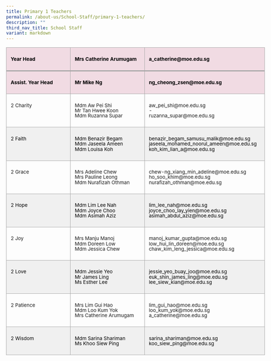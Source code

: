 ```yaml
---
title: Primary 1 Teachers
permalink: /about-us/School-Staff/primary-1-teachers/
description: ""
third_nav_title: School Staff
variant: markdown
---
```

<table style="width:530.5pt;border-collapse:collapse;mso-yfti-tbllook:1184;
 mso-padding-alt:0in 0in 0in 0in" width="707" cellpadding="0" cellspacing="0" border="0" class="MsoNormalTable"><tbody><tr style="mso-yfti-irow:0;mso-yfti-firstrow:yes;height:15.75pt"><td style="width:152.5pt;border:solid #A5A5A5 1.0pt;
  border-bottom:solid #A5A5A5 2.25pt;background:#F1DBE3;padding:5.75pt 8.6pt 5.75pt 8.6pt;
  height:15.75pt" valign="top" width="203"><p class="MsoNormal"><b><span style="font-size:10.0pt;line-height:107%;
  color:black;mso-color-alt:windowtext">Year Head</span></b><b><span style="font-size:10.0pt;line-height:107%"></span></b></p></td><td style="width:145.45pt;border-top:solid #A5A5A5 1.0pt;
  border-left:none;border-bottom:solid #A5A5A5 2.25pt;border-right:solid #A5A5A5 1.0pt;
  mso-border-left-alt:solid #A5A5A5 1.0pt;background:#F1DBE3;padding:5.75pt 8.6pt 5.75pt 8.6pt;
  height:15.75pt" valign="top" width="194"><p class="MsoNormal"><b><span style="font-size:10.0pt;line-height:107%;
  color:black;mso-color-alt:windowtext">Mrs Catherine Arumugam</span></b><b><span style="font-size:10.0pt;line-height:107%"></span></b></p></td><td style="width:232.55pt;border-top:solid #A5A5A5 1.0pt;
  border-left:none;border-bottom:solid #A5A5A5 2.25pt;border-right:solid #A5A5A5 1.0pt;
  mso-border-left-alt:solid #A5A5A5 1.0pt;background:#F1DBE3;padding:5.75pt 8.6pt 5.75pt 8.6pt;
  height:15.75pt" valign="top" width="310"><p class="MsoNormal"><b><span style="font-size:10.0pt;line-height:107%;
  color:black;mso-color-alt:windowtext">a_catherine@moe.edu.sg</span></b><b><span style="font-size:10.0pt;line-height:107%"></span></b></p></td></tr><tr style="mso-yfti-irow:1;height:15.4pt"><td style="width:152.5pt;border:solid #A5A5A5 1.0pt;
  border-top:none;mso-border-top-alt:solid #A5A5A5 2.25pt;background:#F1DBE3;
  padding:5.75pt 8.6pt 5.75pt 8.6pt;height:15.4pt" valign="top" width="203"><p class="MsoNormal"><b><span style="font-size:10.0pt;line-height:107%;
  color:black;mso-color-alt:windowtext">Assist. Year Head</span></b><b><span style="font-size:10.0pt;line-height:107%"></span></b></p></td><td style="width:145.45pt;border-top:none;border-left:
  none;border-bottom:solid #A5A5A5 1.0pt;border-right:solid #A5A5A5 1.0pt;
  mso-border-top-alt:solid #A5A5A5 2.25pt;mso-border-left-alt:solid #A5A5A5 1.0pt;
  background:#F1DBE3;padding:5.75pt 8.6pt 5.75pt 8.6pt;height:15.4pt" valign="top" width="194"><p class="MsoNormal"><b><span style="font-size:10.0pt;line-height:107%;
  color:black;mso-color-alt:windowtext">Mr Mike Ng</span></b><b><span style="font-size:10.0pt;line-height:107%"></span></b></p></td><td style="width:232.55pt;border-top:none;border-left:
  none;border-bottom:solid #A5A5A5 1.0pt;border-right:solid #A5A5A5 1.0pt;
  mso-border-top-alt:solid #A5A5A5 2.25pt;mso-border-left-alt:solid #A5A5A5 1.0pt;
  background:#F1DBE3;padding:5.75pt 8.6pt 5.75pt 8.6pt;height:15.4pt" valign="top" width="310"><p class="MsoNormal"><b><span style="font-size:10.0pt;line-height:107%;
  color:black;mso-color-alt:windowtext">ng_cheong_zsen@moe.edu.sg</span></b><b><span style="font-size:10.0pt;line-height:107%"></span></b></p></td></tr><tr style="mso-yfti-irow:2;height:48.15pt"><td style="width:152.5pt;border:solid #A5A5A5 1.0pt;
  border-top:none;mso-border-top-alt:solid #A5A5A5 1.0pt;padding:5.75pt 8.6pt 5.75pt 8.6pt;
  height:48.15pt" valign="top" width="203"><p class="MsoNormal"><span style="font-size:10.0pt;line-height:107%">2 Charity</span></p></td><td style="width:145.45pt;border-top:none;border-left:
  none;border-bottom:solid #A5A5A5 1.0pt;border-right:solid #A5A5A5 1.0pt;
  mso-border-top-alt:solid #A5A5A5 1.0pt;mso-border-left-alt:solid #A5A5A5 1.0pt;
  padding:5.75pt 8.6pt 5.75pt 8.6pt;height:48.15pt" valign="top" width="194"><p class="MsoNormal"><span style="font-size:10.0pt;line-height:107%">Mdm Aw&nbsp;Pei Shi<br>Mr Tan Hwee Koon</span><span style="font-size:10.0pt;line-height:
  107%;mso-ansi-language:EN-SG" lang="EN-SG"><br></span><span style="font-size:10.0pt;line-height:107%">Mdm&nbsp;Ruzanna&nbsp;Supar</span></p></td><td style="width:232.55pt;border-top:none;border-left:
  none;border-bottom:solid #A5A5A5 1.0pt;border-right:solid #A5A5A5 1.0pt;
  mso-border-top-alt:solid #A5A5A5 1.0pt;mso-border-left-alt:solid #A5A5A5 1.0pt;
  padding:5.75pt 8.6pt 5.75pt 8.6pt;height:48.15pt" valign="top" width="310"><p class="MsoNormal"><span style="font-size:10.0pt;line-height:107%">aw_pei_shi@moe.edu.sg<br>-<br>ruzanna_supar@moe.edu.sg</span></p></td></tr><tr style="mso-yfti-irow:3;height:48.4pt"><td style="width:152.5pt;border:solid #A5A5A5 1.0pt;
  border-top:none;mso-border-top-alt:solid #A5A5A5 1.0pt;background:#F0F0F0;
  padding:5.75pt 8.6pt 5.75pt 8.6pt;height:48.4pt" valign="top" width="203"><p class="MsoNormal"><span style="font-size:10.0pt;line-height:107%;color:black;
  mso-color-alt:windowtext">2 Faith</span><span style="font-size:10.0pt;
  line-height:107%"></span></p></td><td style="width:145.45pt;border-top:none;border-left:
  none;border-bottom:solid #A5A5A5 1.0pt;border-right:solid #A5A5A5 1.0pt;
  mso-border-top-alt:solid #A5A5A5 1.0pt;mso-border-left-alt:solid #A5A5A5 1.0pt;
  background:#F0F0F0;padding:5.75pt 8.6pt 5.75pt 8.6pt;height:48.4pt" valign="top" width="194"><p class="MsoNormal"><span style="font-size:10.0pt;line-height:107%;color:black;
  mso-color-alt:windowtext">Mdm&nbsp;Benazir&nbsp;Begam<br>Mdm&nbsp;Jaseela&nbsp;Ameen<br>Mdm&nbsp;Louisa Koh</span><span style="font-size:10.0pt;line-height:107%"></span></p></td><td style="width:232.55pt;border-top:none;border-left:
  none;border-bottom:solid #A5A5A5 1.0pt;border-right:solid #A5A5A5 1.0pt;
  mso-border-top-alt:solid #A5A5A5 1.0pt;mso-border-left-alt:solid #A5A5A5 1.0pt;
  background:#F0F0F0;padding:5.75pt 8.6pt 5.75pt 8.6pt;height:48.4pt" valign="top" width="310"><p class="MsoNormal"><span style="font-size:10.0pt;line-height:107%;color:black;
  mso-color-alt:windowtext">benazir_begam_samusu_malik@moe.edu.sg<br>jaseela_mohamed_noorul_ameen@moe.edu.sg<br>koh_kim_lian_a@moe.edu.sg</span><span style="font-size:10.0pt;line-height:
  107%"></span></p></td></tr><tr style="mso-yfti-irow:4;height:31.75pt"><td style="width:152.5pt;border:solid #A5A5A5 1.0pt;
  border-top:none;mso-border-top-alt:solid #A5A5A5 1.0pt;padding:5.75pt 8.6pt 5.75pt 8.6pt;
  height:31.75pt" valign="top" width="203"><p class="MsoNormal"><span style="font-size:10.0pt;line-height:107%">2 Grace</span></p></td><td style="width:145.45pt;border-top:none;border-left:
  none;border-bottom:solid #A5A5A5 1.0pt;border-right:solid #A5A5A5 1.0pt;
  mso-border-top-alt:solid #A5A5A5 1.0pt;mso-border-left-alt:solid #A5A5A5 1.0pt;
  padding:5.75pt 8.6pt 5.75pt 8.6pt;height:31.75pt" valign="top" width="194"><p class="MsoNormal"><span style="font-size:10.0pt;line-height:107%">Mrs&nbsp;Adeline&nbsp;Chew<br>Mrs&nbsp;Pauline Leong&nbsp;<br>Mdm&nbsp;Nurafizah&nbsp;Othman</span></p></td><td style="width:232.55pt;border-top:none;border-left:
  none;border-bottom:solid #A5A5A5 1.0pt;border-right:solid #A5A5A5 1.0pt;
  mso-border-top-alt:solid #A5A5A5 1.0pt;mso-border-left-alt:solid #A5A5A5 1.0pt;
  padding:5.75pt 8.6pt 5.75pt 8.6pt;height:31.75pt" valign="top" width="310"><p class="MsoNormal"><span style="font-size:10.0pt;line-height:107%">chew-ng_xiang_min_adeline@moe.edu.sg<br>ho_soo_khim@moe.edu.sg<br>nurafizah_othman@moe.edu.sg</span></p></td></tr><tr style="mso-yfti-irow:5;height:55.9pt"><td style="width:152.5pt;border:solid #A5A5A5 1.0pt;
  border-top:none;mso-border-top-alt:solid #A5A5A5 1.0pt;background:#F0F0F0;
  padding:5.75pt 8.6pt 5.75pt 8.6pt;height:55.9pt" valign="top" width="203"><p class="MsoNormal"><span style="font-size:10.0pt;line-height:107%;color:black;
  mso-color-alt:windowtext">2 Hope</span><span style="font-size:10.0pt;
  line-height:107%"></span></p></td><td style="width:145.45pt;border-top:none;border-left:
  none;border-bottom:solid #A5A5A5 1.0pt;border-right:solid #A5A5A5 1.0pt;
  mso-border-top-alt:solid #A5A5A5 1.0pt;mso-border-left-alt:solid #A5A5A5 1.0pt;
  background:#F0F0F0;padding:5.75pt 8.6pt 5.75pt 8.6pt;height:55.9pt" valign="top" width="194"><p class="MsoNormal"><span style="font-size:10.0pt;line-height:107%;color:black;
  mso-color-alt:windowtext">Mdm&nbsp;Lim Lee Nah<br>Mdm&nbsp;Joyce Choo&nbsp;<br>Mdm&nbsp;Asimah&nbsp;Aziz</span><span style="font-size:10.0pt;line-height:
  107%"></span></p></td><td style="width:232.55pt;border-top:none;border-left:
  none;border-bottom:solid #A5A5A5 1.0pt;border-right:solid #A5A5A5 1.0pt;
  mso-border-top-alt:solid #A5A5A5 1.0pt;mso-border-left-alt:solid #A5A5A5 1.0pt;
  background:#F0F0F0;padding:5.75pt 8.6pt 5.75pt 8.6pt;height:55.9pt" valign="top" width="310"><p class="MsoNormal"><span style="font-size:10.0pt;line-height:107%;color:black;
  mso-color-alt:windowtext">lim_lee_nah@moe.edu.sg<br>joyce_choo_lay_yien@moe.edu.sg<br>asimah_abdul_aziz@moe.edu.sg</span><span style="font-size:10.0pt;line-height:
  107%"></span></p></td></tr><tr style="mso-yfti-irow:6;height:48.4pt"><td style="width:152.5pt;border:solid #A5A5A5 1.0pt;
  border-top:none;mso-border-top-alt:solid #A5A5A5 1.0pt;padding:5.75pt 8.6pt 5.75pt 8.6pt;
  height:48.4pt" valign="top" width="203"><p class="MsoNormal"><span style="font-size:10.0pt;line-height:107%">2 Joy</span></p></td><td style="width:145.45pt;border-top:none;border-left:
  none;border-bottom:solid #A5A5A5 1.0pt;border-right:solid #A5A5A5 1.0pt;
  mso-border-top-alt:solid #A5A5A5 1.0pt;mso-border-left-alt:solid #A5A5A5 1.0pt;
  padding:5.75pt 8.6pt 5.75pt 8.6pt;height:48.4pt" valign="top" width="194"><p class="MsoNormal"><span style="font-size:10.0pt;line-height:107%">Mrs&nbsp;Manju&nbsp;Manoj</span><span style="font-size:10.0pt;line-height:107%;mso-ansi-language:EN-SG" lang="EN-SG"><br></span><span style="font-size:10.0pt;line-height:107%">Mdm&nbsp;Doreen&nbsp;Low<br>Mdm&nbsp;Jessica&nbsp;Chew</span></p></td><td style="width:232.55pt;border-top:none;border-left:
  none;border-bottom:solid #A5A5A5 1.0pt;border-right:solid #A5A5A5 1.0pt;
  mso-border-top-alt:solid #A5A5A5 1.0pt;mso-border-left-alt:solid #A5A5A5 1.0pt;
  padding:5.75pt 8.6pt 5.75pt 8.6pt;height:48.4pt" valign="top" width="310"><p class="MsoNormal"><span style="font-size:10.0pt;line-height:107%">manoj_kumar_gupta@moe.edu.sg<br>low_hui_lin_doreen@moe.edu.sg<br>chaw_kim_leng_jessica@moe.edu.sg</span></p></td></tr><tr style="mso-yfti-irow:7;height:48.4pt"><td style="width:152.5pt;border:solid #A5A5A5 1.0pt;
  border-top:none;mso-border-top-alt:solid #A5A5A5 1.0pt;background:#F0F0F0;
  padding:5.75pt 8.6pt 5.75pt 8.6pt;height:48.4pt" valign="top" width="203"><p class="MsoNormal"><span style="font-size:10.0pt;line-height:107%;
  color:black;mso-color-alt:windowtext;mso-ansi-language:EN-SG" lang="EN-SG">2</span><span style="font-size:10.0pt;line-height:107%;color:black;mso-color-alt:windowtext"> Love</span><span style="font-size:10.0pt;line-height:107%"></span></p></td><td style="width:145.45pt;border-top:none;border-left:
  none;border-bottom:solid #A5A5A5 1.0pt;border-right:solid #A5A5A5 1.0pt;
  mso-border-top-alt:solid #A5A5A5 1.0pt;mso-border-left-alt:solid #A5A5A5 1.0pt;
  background:#F0F0F0;padding:5.75pt 8.6pt 5.75pt 8.6pt;height:48.4pt" valign="top" width="194"><p class="MsoNormal"><span style="font-size:10.0pt;line-height:107%;color:black;
  mso-color-alt:windowtext">Mdm&nbsp;Jessie Yeo</span><span style="font-size:10.0pt;line-height:107%;color:black;mso-color-alt:windowtext;
  mso-ansi-language:EN-SG" lang="EN-SG"><br></span><span style="font-size:10.0pt;line-height:107%;color:black;mso-color-alt:
  windowtext">Mr&nbsp;James Ling<br>Ms&nbsp;Esther Lee</span><span style="font-size:10.0pt;line-height:107%"></span></p></td><td style="width:232.55pt;border-top:none;border-left:
  none;border-bottom:solid #A5A5A5 1.0pt;border-right:solid #A5A5A5 1.0pt;
  mso-border-top-alt:solid #A5A5A5 1.0pt;mso-border-left-alt:solid #A5A5A5 1.0pt;
  background:#F0F0F0;padding:5.75pt 8.6pt 5.75pt 8.6pt;height:48.4pt" valign="top" width="310"><p class="MsoNormal"><span style="font-size:10.0pt;line-height:107%;color:black;
  mso-color-alt:windowtext">jessie_yeo_buay_joo@moe.edu.sg<br>euk_shin_james_ling@moe.edu.sg<br>lee_siew_kian@moe.edu.sg</span><span style="font-size:10.0pt;line-height:
  107%"></span></p></td></tr><tr style="mso-yfti-irow:8;height:48.4pt"><td style="width:152.5pt;border:solid #A5A5A5 1.0pt;
  border-top:none;mso-border-top-alt:solid #A5A5A5 1.0pt;padding:5.75pt 8.6pt 5.75pt 8.6pt;
  height:48.4pt" valign="top" width="203"><p class="MsoNormal"><span style="font-size:10.0pt;line-height:107%">2 Patience</span></p></td><td style="width:145.45pt;border-top:none;border-left:
  none;border-bottom:solid #A5A5A5 1.0pt;border-right:solid #A5A5A5 1.0pt;
  mso-border-top-alt:solid #A5A5A5 1.0pt;mso-border-left-alt:solid #A5A5A5 1.0pt;
  padding:5.75pt 8.6pt 5.75pt 8.6pt;height:48.4pt" valign="top" width="194"><p class="MsoNormal"><span style="font-size:10.0pt;line-height:107%">Mrs&nbsp;Lim Gui Hao<br>Mdm Loo Kum Yok<br>Mrs Catherine Arumugam</span></p></td><td style="width:232.55pt;border-top:none;border-left:
  none;border-bottom:solid #A5A5A5 1.0pt;border-right:solid #A5A5A5 1.0pt;
  mso-border-top-alt:solid #A5A5A5 1.0pt;mso-border-left-alt:solid #A5A5A5 1.0pt;
  padding:5.75pt 8.6pt 5.75pt 8.6pt;height:48.4pt" valign="top" width="310"><p class="MsoNormal"><span style="font-size:10.0pt;line-height:107%">lim_gui_hao@moe.edu.sg<br>loo_kum_yok@moe.edu.sg<br>a_catherine@moe.edu.sg</span></p></td></tr><tr style="mso-yfti-irow:9;mso-yfti-lastrow:yes;height:48.4pt"><td style="width:152.5pt;border:solid #A5A5A5 1.0pt;
  border-top:none;mso-border-top-alt:solid #A5A5A5 1.0pt;background:#F0F0F0;
  padding:5.75pt 8.6pt 5.75pt 8.6pt;height:48.4pt" valign="top" width="203"><p class="MsoNormal"><span style="font-size:10.0pt;line-height:107%;
  color:black;mso-color-alt:windowtext;mso-ansi-language:EN-SG" lang="EN-SG">2</span><span style="font-size:10.0pt;line-height:107%;color:black;mso-color-alt:windowtext"> Wisdom</span><span style="font-size:10.0pt;line-height:107%"></span></p></td><td style="width:145.45pt;border-top:none;border-left:
  none;border-bottom:solid #A5A5A5 1.0pt;border-right:solid #A5A5A5 1.0pt;
  mso-border-top-alt:solid #A5A5A5 1.0pt;mso-border-left-alt:solid #A5A5A5 1.0pt;
  background:#F0F0F0;padding:5.75pt 8.6pt 5.75pt 8.6pt;height:48.4pt" valign="top" width="194"><p class="MsoNormal"><span style="font-size:10.0pt;line-height:107%;color:black;
  mso-color-alt:windowtext">Mdm Sarina Shariman<br>Ms Khoo Siew Ping</span><span style="font-size:10.0pt;line-height:107%"></span></p></td><td style="width:232.55pt;border-top:none;border-left:
  none;border-bottom:solid #A5A5A5 1.0pt;border-right:solid #A5A5A5 1.0pt;
  mso-border-top-alt:solid #A5A5A5 1.0pt;mso-border-left-alt:solid #A5A5A5 1.0pt;
  background:#F0F0F0;padding:5.75pt 8.6pt 5.75pt 8.6pt;height:48.4pt" valign="top" width="310"><p class="MsoNormal"><span style="font-size:10.0pt;line-height:107%;color:black;
  mso-color-alt:windowtext">sarina_shariman@moe.edu.sg<br>koo_siew_ping@moe.edu.sg</span><span style="font-size:10.0pt;line-height:
  107%"></span></p></td></tr></tbody></table>